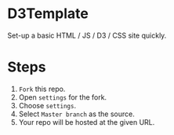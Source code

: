 # D3Template

Set-up a basic HTML / JS / D3 / CSS site quickly.

# Steps

1. `Fork` this repo.
2. Open `settings` for the fork.
3. Choose `settings`.
4. Select `Master branch` as the source.
5. Your repo will be hosted at the given URL.
